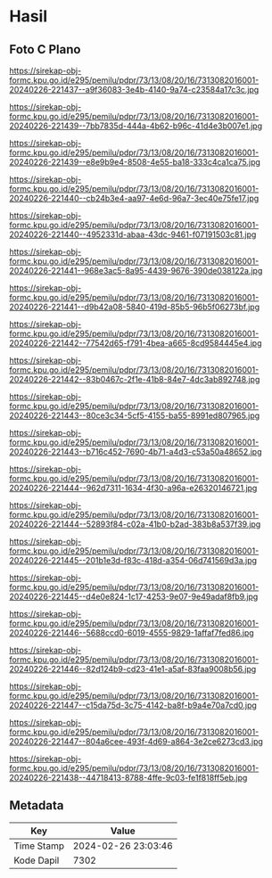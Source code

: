 # Hasil

## Foto C Plano

https://sirekap-obj-formc.kpu.go.id/e295/pemilu/pdpr/73/13/08/20/16/7313082016001-20240226-221437--a9f36083-3e4b-4140-9a74-c23584a17c3c.jpg

https://sirekap-obj-formc.kpu.go.id/e295/pemilu/pdpr/73/13/08/20/16/7313082016001-20240226-221439--7bb7835d-444a-4b62-b96c-41d4e3b007e1.jpg

https://sirekap-obj-formc.kpu.go.id/e295/pemilu/pdpr/73/13/08/20/16/7313082016001-20240226-221439--e8e9b9e4-8508-4e55-ba18-333c4ca1ca75.jpg

https://sirekap-obj-formc.kpu.go.id/e295/pemilu/pdpr/73/13/08/20/16/7313082016001-20240226-221440--cb24b3e4-aa97-4e6d-96a7-3ec40e75fe17.jpg

https://sirekap-obj-formc.kpu.go.id/e295/pemilu/pdpr/73/13/08/20/16/7313082016001-20240226-221440--4952331d-abaa-43dc-9461-f07191503c81.jpg

https://sirekap-obj-formc.kpu.go.id/e295/pemilu/pdpr/73/13/08/20/16/7313082016001-20240226-221441--968e3ac5-8a95-4439-9676-390de038122a.jpg

https://sirekap-obj-formc.kpu.go.id/e295/pemilu/pdpr/73/13/08/20/16/7313082016001-20240226-221441--d9b42a08-5840-419d-85b5-96b5f06273bf.jpg

https://sirekap-obj-formc.kpu.go.id/e295/pemilu/pdpr/73/13/08/20/16/7313082016001-20240226-221442--77542d65-f791-4bea-a665-8cd9584445e4.jpg

https://sirekap-obj-formc.kpu.go.id/e295/pemilu/pdpr/73/13/08/20/16/7313082016001-20240226-221442--83b0467c-2f1e-41b8-84e7-4dc3ab892748.jpg

https://sirekap-obj-formc.kpu.go.id/e295/pemilu/pdpr/73/13/08/20/16/7313082016001-20240226-221443--80ce3c34-5cf5-4155-ba55-8991ed807965.jpg

https://sirekap-obj-formc.kpu.go.id/e295/pemilu/pdpr/73/13/08/20/16/7313082016001-20240226-221443--b716c452-7690-4b71-a4d3-c53a50a48652.jpg

https://sirekap-obj-formc.kpu.go.id/e295/pemilu/pdpr/73/13/08/20/16/7313082016001-20240226-221444--962d7311-1634-4f30-a96a-e26320146721.jpg

https://sirekap-obj-formc.kpu.go.id/e295/pemilu/pdpr/73/13/08/20/16/7313082016001-20240226-221444--52893f84-c02a-41b0-b2ad-383b8a537f39.jpg

https://sirekap-obj-formc.kpu.go.id/e295/pemilu/pdpr/73/13/08/20/16/7313082016001-20240226-221445--201b1e3d-f83c-418d-a354-06d741569d3a.jpg

https://sirekap-obj-formc.kpu.go.id/e295/pemilu/pdpr/73/13/08/20/16/7313082016001-20240226-221445--d4e0e824-1c17-4253-9e07-9e49adaf8fb9.jpg

https://sirekap-obj-formc.kpu.go.id/e295/pemilu/pdpr/73/13/08/20/16/7313082016001-20240226-221446--5688ccd0-6019-4555-9829-1affaf7fed86.jpg

https://sirekap-obj-formc.kpu.go.id/e295/pemilu/pdpr/73/13/08/20/16/7313082016001-20240226-221446--82d124b9-cd23-41e1-a5af-83faa9008b56.jpg

https://sirekap-obj-formc.kpu.go.id/e295/pemilu/pdpr/73/13/08/20/16/7313082016001-20240226-221447--c15da75d-3c75-4142-ba8f-b9a4e70a7cd0.jpg

https://sirekap-obj-formc.kpu.go.id/e295/pemilu/pdpr/73/13/08/20/16/7313082016001-20240226-221447--804a6cee-493f-4d69-a864-3e2ce6273cd3.jpg

https://sirekap-obj-formc.kpu.go.id/e295/pemilu/pdpr/73/13/08/20/16/7313082016001-20240226-221438--44718413-8788-4ffe-9c03-fe1f818ff5eb.jpg


## Metadata

| Key        | Value               |
| ---------- | ------------------- |
| Time Stamp | 2024-02-26 23:03:46 |
| Kode Dapil | 7302                |



